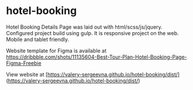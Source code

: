 # hotel-booking
Hotel Booking Details Page was laid out with html/scss/js/jquery. Configured project build using gulp. It is responsive project on the web. Mobile and tablet friendly. 

Website template for Figma is available at https://dribbble.com/shots/11135604-Best-Tour-Plan-Hotel-Booking-Page-Figma-Freebie

View website at [https://valery-sergeevna.github.io/hotel-booking/dist/] (https://valery-sergeevna.github.io/hotel-booking/dist/)


